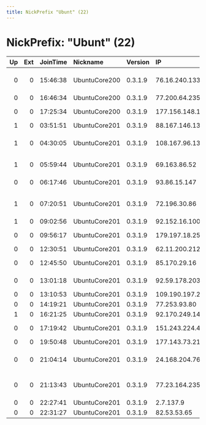 ```yaml
---
title: NickPrefix "Ubunt" (22)
---
```


# NickPrefix: "Ubunt" (22)

|   Up |   Ext | JoinTime   | Nickname      | Version   | IP              | AS                                | CC   |   ORp |   Dirp | OS    | Contact   |   eFamMembers |
|-----:|------:|:-----------|:--------------|:----------|:----------------|:----------------------------------|:-----|------:|-------:|:------|:----------|--------------:|
|    0 |     0 | 15:46:38   | UbuntuCore200 | 0.3.1.9   | 76.16.240.133   | Comcast Cable Communications, LLC | us   | 46317 |      0 | Linux | None      |             1 |
|    0 |     0 | 16:46:34   | UbuntuCore200 | 0.3.1.9   | 77.200.64.235   | SFR SA                            | fr   | 39557 |      0 | Linux | None      |             1 |
|    0 |     0 | 17:25:34   | UbuntuCore200 | 0.3.1.9   | 177.156.148.110 | TELEFNICA BRASIL S.A              | br   | 41037 |      0 | Linux | None      |             1 |
|    1 |     0 | 03:51:51   | UbuntuCore201 | 0.3.1.9   | 88.167.146.133  | Free SAS                          | fr   | 38911 |      0 | Linux | None      |             1 |
|    1 |     0 | 04:30:05   | UbuntuCore201 | 0.3.1.9   | 108.167.96.13   | Time Warner Cable Internet LLC    | us   | 39783 |      0 | Linux | None      |             1 |
|    1 |     0 | 05:59:44   | UbuntuCore201 | 0.3.1.9   | 69.163.86.52    | Montana Opticom, LLC              | us   | 46461 |      0 | Linux | None      |             1 |
|    0 |     0 | 06:17:46   | UbuntuCore201 | 0.3.1.9   | 93.86.15.147    | TELEKOM SRBIJA a.d.               | rs   | 34485 |      0 | Linux | None      |             1 |
|    1 |     0 | 07:20:51   | UbuntuCore201 | 0.3.1.9   | 72.196.30.86    | Cox Communications Inc.           | us   | 45713 |      0 | Linux | None      |             1 |
|    1 |     0 | 09:02:56   | UbuntuCore201 | 0.3.1.9   | 92.152.16.100   | Orange                            | fr   | 36137 |      0 | Linux | None      |             1 |
|    0 |     0 | 09:56:17   | UbuntuCore201 | 0.3.1.9   | 179.197.18.255  | Telemar Norte Leste S.A.          | br   | 34031 |      0 | Linux | None      |             1 |
|    0 |     0 | 12:30:51   | UbuntuCore201 | 0.3.1.9   | 62.11.200.212   | Tiscali SpA                       | it   | 41942 |      0 | Linux | None      |             1 |
|    0 |     0 | 12:45:50   | UbuntuCore201 | 0.3.1.9   | 85.170.29.16    | NC Numericable S.A.               | fr   | 39057 |      0 | Linux | None      |             1 |
|    0 |     0 | 13:01:18   | UbuntuCore201 | 0.3.1.9   | 92.59.178.203   | Orange Espagne SA                 | es   | 46339 |      0 | Linux | None      |             1 |
|    0 |     0 | 13:10:53   | UbuntuCore201 | 0.3.1.9   | 109.190.197.244 | OVH SAS                           | fr   | 41563 |      0 | Linux | None      |             1 |
|    0 |     0 | 14:19:21   | UbuntuCore201 | 0.3.1.9   | 77.253.93.80    | Netia SA                          | pl   | 41949 |      0 | Linux | None      |             1 |
|    1 |     0 | 16:21:25   | UbuntuCore201 | 0.3.1.9   | 92.170.249.149  | Orange                            | fr   | 37016 |      0 | Linux | None      |             1 |
|    0 |     0 | 17:19:42   | UbuntuCore201 | 0.3.1.9   | 151.243.224.42  | Aria Shatel Company Ltd           | ir   | 32922 |      0 | Linux | None      |             1 |
|    0 |     0 | 19:50:48   | UbuntuCore201 | 0.3.1.9   | 177.143.73.210  | CLARO S.A.                        | br   | 45403 |      0 | Linux | None      |             1 |
|    0 |     0 | 21:04:14   | UbuntuCore201 | 0.3.1.9   | 24.168.204.76   | Time Warner Cable Internet LLC    | us   | 45082 |      0 | Linux | None      |             1 |
|    0 |     0 | 21:13:43   | UbuntuCore201 | 0.3.1.9   | 77.23.164.235   | Vodafone Kabel Deutschland GmbH   | de   | 43343 |      0 | Linux | None      |             1 |
|    0 |     0 | 22:27:41   | UbuntuCore201 | 0.3.1.9   | 2.7.137.9       | Orange                            | fr   | 33323 |      0 | Linux | None      |             1 |
|    0 |     0 | 22:31:27   | UbuntuCore201 | 0.3.1.9   | 82.53.53.65     | Telecom Italia                    | it   | 41055 |      0 | Linux | None      |             1 |
